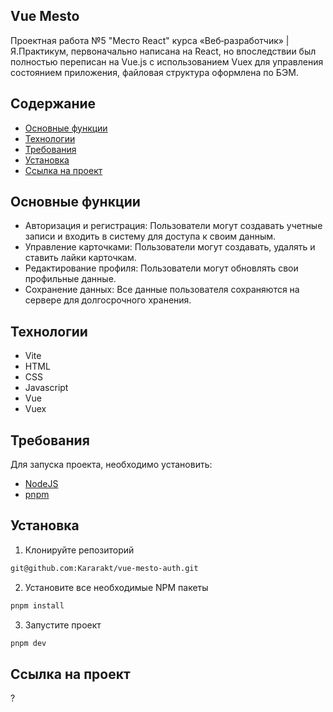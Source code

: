 ## Vue Mesto 
Проектная работа №5 "Место React" курса «Веб‑разработчик» | Я.Практикум, первоначально написана на React, но впоследствии был полностью переписан на Vue.js с использованием Vuex для управления состоянием приложения, файловая структура оформлена по БЭМ.

## Содержание
- [Основные функции](#основные-функции)
- [Технологии](#технологии)
- [Требования](#требования)
- [Установка](#установка)
- [Ссылка на проект](#ссылка-на-проект)

## Основные функции
- Авторизация и регистрация: Пользователи могут создавать учетные записи и входить в систему для доступа к своим данным.
- Управление карточками: Пользователи могут создавать, удалять и ставить лайки карточкам.
- Редактирование профиля: Пользователи могут обновлять свои профильные данные.
- Сохранение данных: Все данные пользователя сохраняются на сервере для долгосрочного хранения.

## Технологии
- Vite
- HTML
- CSS
- Javascript
- Vue
- Vuex

## Требования
Для запуска проекта, необходимо установить:
- [NodeJS](https://nodejs.org/en/download)
- [pnpm](https://pnpm.io/installation)

## Установка
1. Клонируйте репозиторий
```sh
git@github.com:Kararakt/vue-mesto-auth.git
```
2. Установите все необходимые NPM пакеты
```sh
pnpm install
```
3. Запустите проект
```sh
pnpm dev
```

## Ссылка на проект
?
